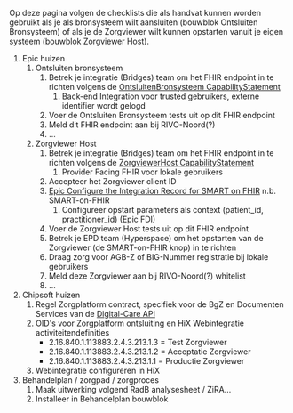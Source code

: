 
Op deze pagina volgen de checklists die als handvat kunnen worden gebruikt als je als bronsysteem wilt aansluiten (bouwblok Ontsluiten Bronsysteem) of als je de Zorgviewer wilt kunnen opstarten vanuit je eigen systeem (bouwblok Zorgviewer Host). 

1. Epic huizen
    1. Ontsluiten bronsysteem 
        1. Betrek je integratie (Bridges) team om het FHIR endpoint in te richten volgens de [OntsluitenBronsysteem CapabilityStatement](CapabilityStatement-OntsluitenBronsysteem.html)
            1. Back-end Integration voor trusted gebruikers, externe identifier wordt gelogd
        1. Voer de Ontsluiten Bronsysteem tests uit op dit FHIR endpoint
        1. Meld dit FHIR endpoint aan bij RIVO-Noord(?)
        1. ...
    1. Zorgviewer Host
        1. Betrek je integratie (Bridges) team om het FHIR endpoint in te richten volgens de [ZorgviewerHost CapabilityStatement](CapabilityStatement-ZorgviewerHost.html)
            1. Provider Facing FHIR voor lokale gebruikers
        1. Accepteer het Zorgviewer client ID
        1. [Epic Configure the Integration Record for SMART on FHIR](https://galaxy.epic.com/Redirect.aspx?DocumentID=100015309&PrefDocID=98566) n.b. SMART-on-FHIR
            1. Configureer opstart parameters als context (patient_id, practitioner_id) (Epic FDI)
        1. Voer de Zorgviewer Host tests uit op dit FHIR endpoint
        1. Betrek je EPD team (Hyperspace) om het opstarten van de Zorgviewer (de SMART-on-FHIR knop) in te richten
        1. Draag zorg voor AGB-Z of BIG-Nummer registratie bij lokale gebruikers
        1. Meld deze Zorgviewer aan bij RIVO-Noord(?) whitelist
        1. ...
1. Chipsoft huizen
    1. Regel Zorgplatform contract, specifiek voor de BgZ en Documenten Services van de [Digital-Care API](https://developer.zorgplatform.online/digital-care)
    1. OID's voor Zorgplatform ontsluiting en HiX Webintegratie activiteitendefinities
        * 2.16.840.1.113883.2.4.3.213.1.3 = Test Zorgviewer
        * 2.16.840.1.113883.2.4.3.213.1.2 = Acceptatie Zorgviewer
        * 2.16.840.1.113883.2.4.3.213.1.1 = Productie Zorgviewer
    1. Webintegratie configureren in HiX
1. Behandelplan / zorgpad / zorgproces
    1. Maak uitwerking volgend RadB analysesheet / ZiRA...
    1. Installeer in Behandelplan bouwblok



